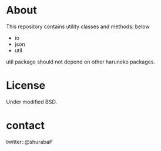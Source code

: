# About

This repository contains utility classes and methods: below

* io
* json
* util

util package should not depend on other haruneko packages.

# License

Under modified BSD.

# contact

twitter::@shurabaP
